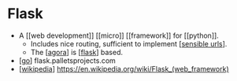 # Flask

- A [[web development]] [[micro]] [[framework]] for [[python]].
  - Includes nice routing, sufficient to implement [[sensible urls]].
  - The [[agora]] is [[flask]] based.
- [[go]] flask.palletsprojects.com
- [[wikipedia]] https://en.wikipedia.org/wiki/Flask_(web_framework)


[//begin]: # "Autogenerated link references for markdown compatibility"
[sensible urls]: sensible-urls "Sensible Urls"
[agora]: agora "Agora"
[flask]: flask "Flask"
[go]: go "Go"
[wikipedia]: wikipedia "Wikipedia"
[//end]: # "Autogenerated link references"